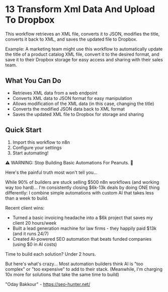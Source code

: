 # 13 Transform Xml Data And Upload To Dropbox

This workflow retrieves an XML file, converts it to JSON, modifies the title, converts it back to XML, and saves the updated file to Dropbox.

Example: A marketing team might use this workflow to automatically update the title of a product catalog XML file, convert it to the desired format, and save it to their Dropbox storage for easy access and sharing with their sales team.

## What You Can Do
- Retrieves XML data from a web endpoint
- Converts XML data to JSON format for easy manipulation
- Allows modification of the XML data (in this case, changing the title)
- Converts the modified JSON data back to XML format
- Saves the updated XML file to Dropbox for storage and sharing

## Quick Start
1. Import this workflow to n8n
2. Configure your settings
3. Start automating!

⚠️ WARNING: Stop Building Basic Automations For Peanuts. 🚫

Here's the painful truth most won't tell you...

While 90% of builders are stuck selling $500 n8n workflows (and working way too hard)...
I'm consistently closing $6k-13k deals by doing ONE thing differently:
I combine simple automations with custom AI that takes less than a week to build.

Recent client wins:
* Turned a basic invoicing headache into a $6k project that saves my client 20 hours/week
* Built a lead generation machine for law firms - they happily paid $13k (and it runs 24/7)
* Created AI-powered SEO automation that beats funded companies (using $0 in AI costs)

Time to build each solution? Under 2 hours.

But here's what's crazy...
Most automation builders think AI is "too complex" or "too expensive" to add to their stack.
(Meanwhile, I'm charging 10x more for solutions that take the same time to build)

"Oday Bakkour" - https://seo-hunter.net/
